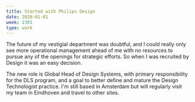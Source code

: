 ```yaml
---
title: Started with Philips Design
date: 2020-01-01
week: 2391
type: work
---
```


The future of my vestigial department was doubtful, and I could really only see more operational management ahead of me with no resources to pursue any of the openings for strategic efforts. So when I was recruited by Design it was an easy decision.

The new role is Global Head of Design Systems, with primary responsibility for the DLS program, and a goal to better define and mature the Design Technologist practice. I'm still based in Amsterdam but will regularly visit my team in Eindhoven and travel to other sites.
